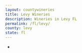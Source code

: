 ```yaml
---
layout: countywineries
title: Levy Wineries
description: Wineries in Levy FL
permalink: /fl/levy/
county: levy
state: fl
---
```

-
